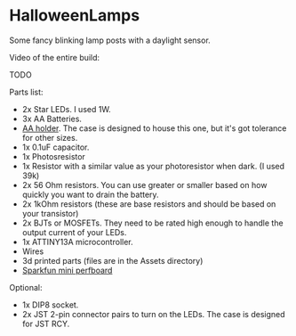 # HalloweenLamps
Some fancy blinking lamp posts with a daylight sensor.

Video of the entire build:

TODO

Parts list:

* 2x Star LEDs. I used 1W.
* 3x AA Batteries.
* [AA holder](https://www.digikey.se/product-detail/en/keystone-electronics/2464/36-2464-ND/303813). The case is designed to house this one, but it's got tolerance for other sizes.
* 1x 0.1uF capacitor.
* 1x Photosresistor
* 1x Resistor with a similar value as your photoresistor when dark. (I used 39k)
* 2x 56 Ohm resistors. You can use greater or smaller based on how quickly you want to drain the battery.
* 2x 1kOhm resistors (these are base resistors and should be based on your transistor)
* 2x BJTs or MOSFETs. They need to be rated high enough to handle the output current of your LEDs.
* 1x ATTINY13A microcontroller.
* Wires
* 3d printed parts (files are in the Assets directory)
* [Sparkfun mini perfboard](https://www.digikey.se/product-detail/en/sparkfun-electronics/PRT-08808/1568-1652-ND/7387401)

Optional:

* 1x DIP8 socket.
* 2x JST 2-pin connector pairs to turn on the LEDs. The case is designed for JST RCY.




